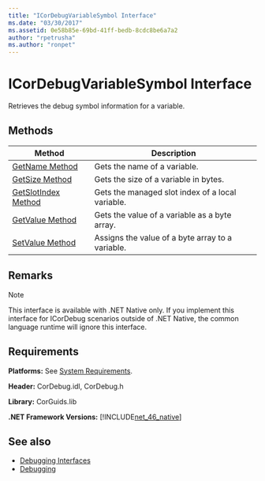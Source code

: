 ```yaml
---
title: "ICorDebugVariableSymbol Interface"
ms.date: "03/30/2017"
ms.assetid: 0e58b85e-69bd-41ff-bedb-8cdc8be6a7a2
author: "rpetrusha"
ms.author: "ronpet"
---
```

# ICorDebugVariableSymbol Interface
Retrieves the debug symbol information for a variable.  
  
## Methods  
  
|Method|Description|  
|------------|-----------------|  
|[GetName Method](../../../../docs/framework/unmanaged-api/debugging/icordebugvariablesymbol-getname-method.md)|Gets the name of a variable.|  
|[GetSize Method](../../../../docs/framework/unmanaged-api/debugging/icordebugvariablesymbol-getsize-method.md)|Gets the size of a variable in bytes.|  
|[GetSlotIndex Method](../../../../docs/framework/unmanaged-api/debugging/icordebugvariablesymbol-getslotindex-method.md)|Gets the managed slot index of a local variable.|  
|[GetValue Method](../../../../docs/framework/unmanaged-api/debugging/icordebugvariablesymbol-getvalue-method.md)|Gets the value of a variable as a byte array.|  
|[SetValue Method](../../../../docs/framework/unmanaged-api/debugging/icordebugvariablesymbol-setvalue-method.md)|Assigns the value of a byte array to a variable.|  
  
## Remarks  
  
> [!NOTE]
>  This interface is available with .NET Native only. If you implement this interface for ICorDebug scenarios outside of .NET Native, the common language runtime will ignore this interface.  
  
## Requirements  
 **Platforms:** See [System Requirements](../../../../docs/framework/get-started/system-requirements.md).  
  
 **Header:** CorDebug.idl, CorDebug.h  
  
 **Library:** CorGuids.lib  
  
 **.NET Framework Versions:** [!INCLUDE[net_46_native](../../../../includes/net-46-native-md.md)]  
  
## See also

- [Debugging Interfaces](../../../../docs/framework/unmanaged-api/debugging/debugging-interfaces.md)
- [Debugging](../../../../docs/framework/unmanaged-api/debugging/index.md)
